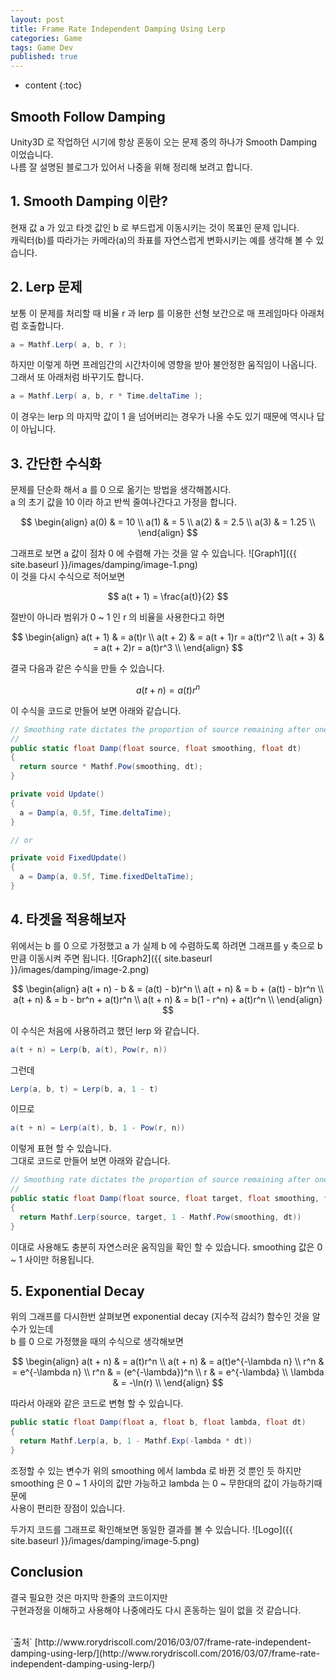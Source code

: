 ```yaml
---
layout: post
title: Frame Rate Independent Damping Using Lerp
categories: Game
tags: Game Dev
published: true
---
```


* content
{:toc}

## Smooth Follow Damping
Unity3D 로 작업하던 시기에 항상 혼동이 오는 문제 중의 하나가 Smooth Damping 이었습니다.  
나름 잘 설명된 블로그가 있어서 나중을 위해 정리해 보려고 합니다.



## 1. Smooth Damping 이란?
현재 값 a 가 있고 타겟 값인 b 로 부드럽게 이동시키는 것이 목표인 문제 입니다.  
캐릭터(b)를 따라가는 카메라(a)의 좌표를 자연스럽게 변화시키는 예를 생각해 볼 수 있습니다.

## 2. Lerp 문제
보통 이 문제를 처리할 때 비율 r 과 lerp 를 이용한 선형 보간으로 매 프레임마다 아래처럼 호출합니다.
```c#
a = Mathf.Lerp( a, b, r );
```
하지만 이렇게 하면 프레임간의 시간차이에 영향을 받아 불안정한 움직임이 나옵니다.  
그래서 또 아래처럼 바꾸기도 합니다.
```c#
a = Mathf.Lerp( a, b, r * Time.deltaTime );
```
이 경우는 lerp 의 마지막 값이 1 을 넘어버리는 경우가 나올 수도 있기 때문에 역시나 답이 아닙니다.

## 3. 간단한 수식화
문제를 단순화 해서 a 를 0 으로 옮기는 방법을 생각해봅시다.  
a 의 초기 값을 10 이라 하고 반씩 줄여나간다고 가정을 합니다.  

$$
\begin{align}
a(0) & = 10 \\
a(1) & = 5 \\
a(2) & = 2.5 \\
a(3) & = 1.25 \\
\end{align}
$$

그래프로 보면 a 값이 점차 0 에 수렴해 가는 것을 알 수 있습니다.
![Graph1]({{ site.baseurl }}/images/damping/image-1.png)  
이 것을 다시 수식으로 적어보면

$$
a(t + 1) = \frac{a(t)}{2}
$$

절반이 아니라 범위가 0 ~ 1 인 r 의 비율을 사용한다고 하면

$$
\begin{align}
a(t + 1) & = a(t)r \\
a(t + 2) & = a(t + 1)r = a(t)r^2 \\
a(t + 3) & = a(t + 2)r = a(t)r^3 \\
\end{align}
$$

결국 다음과 같은 수식을 만들 수 있습니다.

$$
a(t + n) = a(t)r^n
$$

이 수식을 코드로 만들어 보면 아래와 같습니다.
```c#
// Smoothing rate dictates the proportion of source remaining after one second
//
public static float Damp(float source, float smoothing, float dt)
{
  return source * Mathf.Pow(smoothing, dt);
}

private void Update()
{
  a = Damp(a, 0.5f, Time.deltaTime);
}

// or

private void FixedUpdate()
{
  a = Damp(a, 0.5f, Time.fixedDeltaTime);
}
```

## 4. 타겟을 적용해보자
위에서는 b 를 0 으로 가정했고 a 가 실제 b 에 수렴하도록 하려면 그래프를 y 축으로 b 만큼 이동시켜 주면 됩니다.
![Graph2]({{ site.baseurl }}/images/damping/image-2.png)

$$
\begin{align}
a(t + n) - b & = (a(t) - b)r^n \\
a(t + n) & = b + (a(t) - b)r^n \\
a(t + n) & = b - br^n + a(t)r^n \\
a(t + n) & = b(1 - r^n) + a(t)r^n \\
\end{align}
$$

이 수식은 처음에 사용하려고 했던 lerp 와 같습니다.
```c#
a(t + n) = Lerp(b, a(t), Pow(r, n))
```
그런데
```c#
Lerp(a, b, t) = Lerp(b, a, 1 - t)
```
이므로
```c#
a(t + n) = Lerp(a(t), b, 1 - Pow(r, n))
```
이렇게 표현 할 수 있습니다.  
그대로 코드로 만들어 보면 아래와 같습니다.
```c#
// Smoothing rate dictates the proportion of source remaining after one second
//
public static float Damp(float source, float target, float smoothing, float dt)
{
  return Mathf.Lerp(source, target, 1 - Mathf.Pow(smoothing, dt))
}
```
이대로 사용해도 충분히 자연스러운 움직임을 확인 할 수 있습니다.
smoothing 값은 0 ~ 1 사이만 허용됩니다.

## 5. Exponential Decay
위의 그래프를 다시한번 살펴보면 exponential decay (지수적 감쇠?) 함수인 것을 알 수가 있는데  
b 를 0 으로 가정했을 때의 수식으로 생각해보면

$$
\begin{align}
a(t + n) & = a(t)r^n \\
a(t + n) & = a(t)e^{-\lambda n} \\
r^n & = e^{-\lambda n} \\
r^n & = (e^{-\lambda})^n \\
r & = e^{-\lambda} \\
\lambda & = -\ln(r) \\
\end{align}
$$

따라서 아래와 같은 코드로 변형 할 수 있습니다.
```c#
public static float Damp(float a, float b, float lambda, float dt)
{
  return Mathf.Lerp(a, b, 1 - Mathf.Exp(-lambda * dt))
}
```
조정할 수 있는 변수가 위의 smoothing 에서 lambda 로 바뀐 것 뿐인 듯 하지만  
smoothing 은 0 ~ 1 사이의 값만 가능하고 lambda 는 0 ~ 무한대의 값이 가능하기때문에  
사용이 편리한 장점이 있습니다.  

두가지 코드를 그래프로 확인해보면 동일한 결과를 볼 수 있습니다.
![Logo]({{ site.baseurl }}/images/damping/image-5.png)  

## Conclusion
결국 필요한 것은 마지막 한줄의 코드이지만  
구현과정을 이해하고 사용해야 나중에라도 다시 혼동하는 일이 없을 것 같습니다.

<br>
`출처`
[http://www.rorydriscoll.com/2016/03/07/frame-rate-independent-damping-using-lerp/](http://www.rorydriscoll.com/2016/03/07/frame-rate-independent-damping-using-lerp/)

